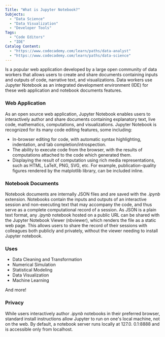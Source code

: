 ```yaml
---
Title: "What is Jupyter Notebook?"
Subjects:
  - "Data Science"
  - "Data Visualization"
  - "Developer Tools"
Tags:
  - "Code Editors"
  - "IDE"
Catalog Content:
  - "https://www.codecademy.com/learn/paths/data-analyst"
  - "https://www.codecademy.com/learn/paths/data-science"
---
```


Is a popular web application developed by a large open community of data workers that allows users to create and share documents containing inputs and outputs of code, narrative text, and visualizations.
Data workers use Jupyter Notebook as an integrated development environment (IDE) for these web application and notebook documents features.

### Web Application

As an open source web application, Jupyter Notebook enables users to interactively author and share documents containing explanatory text, live code, mathematics, computations, and visualizations. Jupyter Notebook is recognized for its many code editing features, some including:

 - In-browser editing for code, with automatic syntax highlighting, indentation, and tab completion/introspection.
 - The ability to execute code from the browser, with the results of computations attached to the code which generated them.
 - Displaying the result of computation using rich media representations, such as HTML, LaTeX, PNG, SVG, etc. For example, publication-quality figures rendered by the matplotlib library, can be included inline.

### Notebook Documents

Notebook documents are internally JSON files and are saved with the *.ipynb* extension. Notebooks contain the inputs and outputs of an interactive session and non-executing text that may accompany the code, and thus serve as a complete computational record of a session. As JSON is a plain text format, any *.ipynb* notebook hosted on a public URL can be shared with the Jupyter Notebook Viewer (nbviewer), which renders the file as a static web page. This allows users to share the record of their sessions with colleagues both publicly and privately, without the viewer needing to install Jupyter notebook.

### Uses

 - Data Cleaning and Transformation
 - Numerical Simulation
 - Statistical Modeling
 - Data Visualization
 - Machine Learning

And more!

### Privacy

While users interactively author *.ipynb* notebooks in their preferred browser, standard install instructions allow Jupyter to run on one's local machine, not on the web. By default, a notebook server runs locally at 127.0. 0.1:8888 and is accessible only from localhost.
